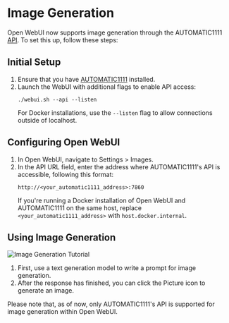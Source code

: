 # Image Generation

Open WebUI now supports image generation through the AUTOMATIC1111 [API](https://github.com/AUTOMATIC1111/stable-diffusion-webui/wiki/API). To set this up, follow these steps:

## Initial Setup

1. Ensure that you have [AUTOMATIC1111](https://github.com/AUTOMATIC1111/stable-diffusion-webui) installed.
2. Launch the WebUI with additional flags to enable API access:
   ```
   ./webui.sh --api --listen
   ```
   For Docker installations, use the `--listen` flag to allow connections outside of localhost.

## Configuring Open WebUI

1. In Open WebUI, navigate to Settings > Images.
2. In the API URL field, enter the address where AUTOMATIC1111's API is accessible, following this format:
   ```
   http://<your_automatic1111_address>:7860
   ```
   If you're running a Docker installation of Open WebUI and AUTOMATIC1111 on the same host, replace `<your_automatic1111_address>` with `host.docker.internal`.

## Using Image Generation

![Image Generation Tutorial](/static/tutorial_image_generation.png)

1. First, use a text generation model to write a prompt for image generation.
2. After the response has finished, you can click the Picture icon to generate an image.

Please note that, as of now, only AUTOMATIC1111's API is supported for image generation within Open WebUI.
